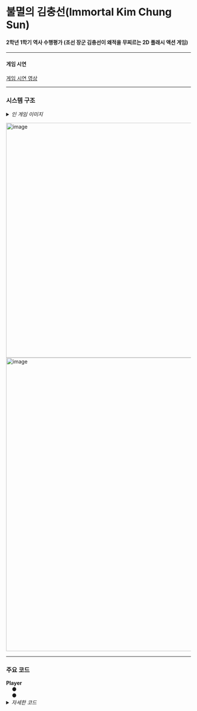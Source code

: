 # 불멸의 김충선(Immortal Kim Chung Sun)

<h4>2학년 1학기 역사 수행평가 (조선 장군 김충선이 왜적을 무찌르는 2D 플래시 액션 게임)</h4>

<hr class='hr-solid'/>

<h4>게임 시연</h4>

<A href=""> 게임 시연 영상 </A><br><p>

<hr class='hr-solid'/>

<h3>시스템 구조</h3>

<details>
<summary><i>인 게임 이미지</i></summary>
<br>
 - 타이틀<br>
  <img width="640" alt="image" src="https://user-images.githubusercontent.com/80941288/230759368-07246235-f115-4f7d-93c6-b6b5bccf9397.png"><br>
  <br>
 - 플레이<br>
  <img width="640" alt="image" src="https://user-images.githubusercontent.com/80941288/230759394-b92adaa6-1b34-4063-a3f5-3d218546f081.png"><br>
  <img width="640" alt="image" src="https://user-images.githubusercontent.com/80941288/230759420-7735cc43-685b-4ea0-af3f-a1eea5f05b9a.png"><br>
  <img width="640" alt="image" src="https://user-images.githubusercontent.com/80941288/230759522-a6f811c8-4585-45f7-bef0-cb19c3d7441c.png"><br>
  <br>
 - 끝<br>
  <img width="640" alt="image" src="https://user-images.githubusercontent.com/80941288/230759537-d521dcab-3550-4abf-909a-8a65e0b7304c.png"><br>
  <br>
</details>

<img width="640" alt="image" src=""><br>
<img width="800" alt="image" src="">

<hr class='hr-solid'/>

<h3>주요 코드</h3>
<b>Player</b><br>
&nbsp;&nbsp;&nbsp;&nbsp;● <br>
&nbsp;&nbsp;&nbsp;&nbsp;● <br>
<details>
    <summary><i>자세한 코드</i></summary>
    
  ```C#
  
  ```
</details>
